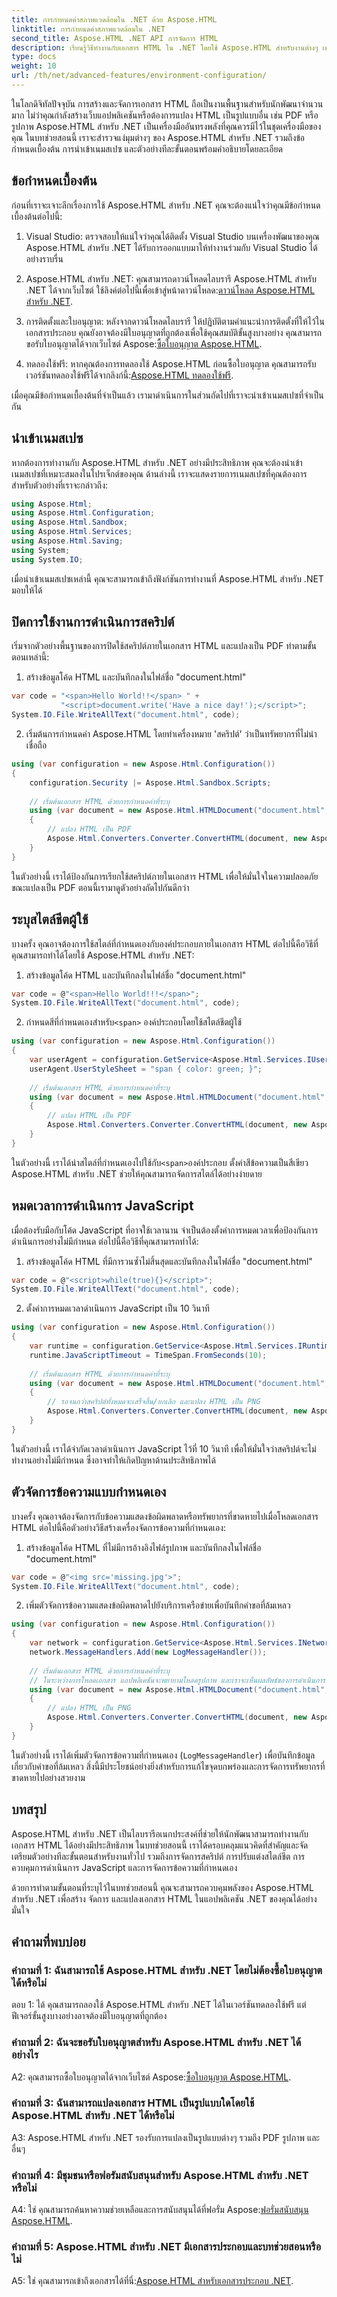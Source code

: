 ```yaml
---
title: การกำหนดค่าสภาพแวดล้อมใน .NET ด้วย Aspose.HTML
linktitle: การกำหนดค่าสภาพแวดล้อมใน .NET
second_title: Aspose.HTML .NET API การจัดการ HTML
description: เรียนรู้วิธีทำงานกับเอกสาร HTML ใน .NET โดยใช้ Aspose.HTML สำหรับงานต่างๆ เช่น การจัดการสคริปต์ สไตล์ที่กำหนดเอง การควบคุมการดำเนินการ JavaScript และอื่นๆ บทช่วยสอนที่ครอบคลุมนี้มีตัวอย่างทีละขั้นตอนและคำถามที่พบบ่อยเพื่อให้คุณเริ่มต้นได้
type: docs
weight: 10
url: /th/net/advanced-features/environment-configuration/
---
```


ในโลกดิจิทัลปัจจุบัน การสร้างและจัดการเอกสาร HTML ถือเป็นงานพื้นฐานสำหรับนักพัฒนาจำนวนมาก ไม่ว่าคุณกำลังสร้างเว็บแอปพลิเคชันหรือต้องการแปลง HTML เป็นรูปแบบอื่น เช่น PDF หรือรูปภาพ Aspose.HTML สำหรับ .NET เป็นเครื่องมืออันทรงพลังที่คุณควรมีไว้ในชุดเครื่องมือของคุณ ในบทช่วยสอนนี้ เราจะสำรวจแง่มุมต่างๆ ของ Aspose.HTML สำหรับ .NET รวมถึงข้อกำหนดเบื้องต้น การนำเข้าเนมสเปซ และตัวอย่างทีละขั้นตอนพร้อมคำอธิบายโดยละเอียด

## ข้อกำหนดเบื้องต้น

ก่อนที่เราจะเจาะลึกเรื่องการใช้ Aspose.HTML สำหรับ .NET คุณจะต้องแน่ใจว่าคุณมีข้อกำหนดเบื้องต้นต่อไปนี้:

1. Visual Studio: ตรวจสอบให้แน่ใจว่าคุณได้ติดตั้ง Visual Studio บนเครื่องพัฒนาของคุณ Aspose.HTML สำหรับ .NET ได้รับการออกแบบมาให้ทำงานร่วมกับ Visual Studio ได้อย่างราบรื่น

2.  Aspose.HTML สำหรับ .NET: คุณสามารถดาวน์โหลดไลบรารี Aspose.HTML สำหรับ .NET ได้จากเว็บไซต์ ใช้ลิงค์ต่อไปนี้เพื่อเข้าสู่หน้าดาวน์โหลด:[ดาวน์โหลด Aspose.HTML สำหรับ .NET](https://releases.aspose.com/html/net/).

3. การติดตั้งและใบอนุญาต: หลังจากดาวน์โหลดไลบรารี ให้ปฏิบัติตามคำแนะนำการติดตั้งที่ให้ไว้ในเอกสารประกอบ คุณยังอาจต้องมีใบอนุญาตที่ถูกต้องเพื่อใช้คุณสมบัติขั้นสูงบางอย่าง คุณสามารถขอรับใบอนุญาตได้จากเว็บไซต์ Aspose:[ซื้อใบอนุญาต Aspose.HTML](https://purchase.aspose.com/buy).

4.  ทดลองใช้ฟรี: หากคุณต้องการทดลองใช้ Aspose.HTML ก่อนซื้อใบอนุญาต คุณสามารถรับเวอร์ชันทดลองใช้ฟรีได้จากลิงก์นี้:[Aspose.HTML ทดลองใช้ฟรี](https://releases.aspose.com/).

เมื่อคุณมีข้อกำหนดเบื้องต้นที่จำเป็นแล้ว เรามาดำเนินการในส่วนถัดไปที่เราจะนำเข้าเนมสเปซที่จำเป็นกัน

## นำเข้าเนมสเปซ

หากต้องการทำงานกับ Aspose.HTML สำหรับ .NET อย่างมีประสิทธิภาพ คุณจะต้องนำเข้าเนมสเปซที่เหมาะสมลงในโปรเจ็กต์ของคุณ ด้านล่างนี้ เราจะแสดงรายการเนมสเปซที่คุณต้องการสำหรับตัวอย่างที่เราจะกล่าวถึง:

```csharp
using Aspose.Html;
using Aspose.Html.Configuration;
using Aspose.Html.Sandbox;
using Aspose.Html.Services;
using Aspose.Html.Saving;
using System;
using System.IO;
```

เมื่อนำเข้าเนมสเปซเหล่านี้ คุณจะสามารถเข้าถึงฟังก์ชันการทำงานที่ Aspose.HTML สำหรับ .NET มอบให้ได้

## ปิดการใช้งานการดำเนินการสคริปต์

เริ่มจากตัวอย่างพื้นฐานของการปิดใช้สคริปต์ภายในเอกสาร HTML และแปลงเป็น PDF ทำตามขั้นตอนเหล่านี้:

1. สร้างข้อมูลโค้ด HTML และบันทึกลงในไฟล์ชื่อ "document.html"

```csharp
var code = "<span>Hello World!!</span> " +
           "<script>document.write('Have a nice day!');</script>";
System.IO.File.WriteAllText("document.html", code);
```

2. เริ่มต้นการกำหนดค่า Aspose.HTML โดยทำเครื่องหมาย 'สคริปต์' ว่าเป็นทรัพยากรที่ไม่น่าเชื่อถือ

```csharp
using (var configuration = new Aspose.Html.Configuration())
{
    configuration.Security |= Aspose.Html.Sandbox.Scripts;
    
    // เริ่มต้นเอกสาร HTML ด้วยการกำหนดค่าที่ระบุ
    using (var document = new Aspose.Html.HTMLDocument("document.html", configuration))
    {
        // แปลง HTML เป็น PDF
        Aspose.Html.Converters.Converter.ConvertHTML(document, new Aspose.Html.Saving.PdfSaveOptions(), "output.pdf");
    }
}
```

ในตัวอย่างนี้ เราได้ป้องกันการเรียกใช้สคริปต์ภายในเอกสาร HTML เพื่อให้มั่นใจในความปลอดภัยขณะแปลงเป็น PDF ตอนนี้เรามาดูตัวอย่างถัดไปกันดีกว่า

## ระบุสไตล์ชีตผู้ใช้

บางครั้ง คุณอาจต้องการใช้สไตล์ที่กำหนดเองกับองค์ประกอบภายในเอกสาร HTML ต่อไปนี้คือวิธีที่คุณสามารถทำได้โดยใช้ Aspose.HTML สำหรับ .NET:

1. สร้างข้อมูลโค้ด HTML และบันทึกลงในไฟล์ชื่อ "document.html"

```csharp
var code = @"<span>Hello World!!!</span>";
System.IO.File.WriteAllText("document.html", code);
```

2.  กำหนดสีที่กำหนดเองสำหรับ`<span>` องค์ประกอบโดยใช้สไตล์ชีตผู้ใช้

```csharp
using (var configuration = new Aspose.Html.Configuration())
{
    var userAgent = configuration.GetService<Aspose.Html.Services.IUserAgentService>();
    userAgent.UserStyleSheet = "span { color: green; }";
    
    // เริ่มต้นเอกสาร HTML ด้วยการกำหนดค่าที่ระบุ
    using (var document = new Aspose.Html.HTMLDocument("document.html", configuration))
    {
        // แปลง HTML เป็น PDF
        Aspose.Html.Converters.Converter.ConvertHTML(document, new Aspose.Html.Saving.PdfSaveOptions(), "output.pdf");
    }
}
```

 ในตัวอย่างนี้ เราได้นำสไตล์ที่กำหนดเองไปใช้กับ`<span>`องค์ประกอบ ตั้งค่าสีข้อความเป็นสีเขียว Aspose.HTML สำหรับ .NET ช่วยให้คุณสามารถจัดการสไตล์ได้อย่างง่ายดาย

## หมดเวลาการดำเนินการ JavaScript

เมื่อต้องรับมือกับโค้ด JavaScript ที่อาจใช้เวลานาน จำเป็นต้องตั้งค่าการหมดเวลาเพื่อป้องกันการดำเนินการอย่างไม่มีกำหนด ต่อไปนี้คือวิธีที่คุณสามารถทำได้:

1. สร้างข้อมูลโค้ด HTML ที่มีการวนซ้ำไม่สิ้นสุดและบันทึกลงในไฟล์ชื่อ "document.html"

```csharp
var code = @"<script>while(true){}</script>";
System.IO.File.WriteAllText("document.html", code);
```

2. ตั้งค่าการหมดเวลาดำเนินการ JavaScript เป็น 10 วินาที

```csharp
using (var configuration = new Aspose.Html.Configuration())
{
    var runtime = configuration.GetService<Aspose.Html.Services.IRuntimeService>();
    runtime.JavaScriptTimeout = TimeSpan.FromSeconds(10);
    
    // เริ่มต้นเอกสาร HTML ด้วยการกำหนดค่าที่ระบุ
    using (var document = new Aspose.Html.HTMLDocument("document.html", configuration))
    {
        // รอจนกว่าสคริปต์ทั้งหมดจะเสร็จสิ้น/ยกเลิก และแปลง HTML เป็น PNG
        Aspose.Html.Converters.Converter.ConvertHTML(document, new Aspose.Html.Saving.ImageSaveOptions(), "output.png");
    }
}
```

ในตัวอย่างนี้ เราได้จำกัดเวลาดำเนินการ JavaScript ไว้ที่ 10 วินาที เพื่อให้มั่นใจว่าสคริปต์จะไม่ทำงานอย่างไม่มีกำหนด ซึ่งอาจทำให้เกิดปัญหาด้านประสิทธิภาพได้

## ตัวจัดการข้อความแบบกำหนดเอง

บางครั้ง คุณอาจต้องจัดการกับข้อความแสดงข้อผิดพลาดหรือทรัพยากรที่ขาดหายไปเมื่อโหลดเอกสาร HTML ต่อไปนี้คือตัวอย่างวิธีสร้างเครื่องจัดการข้อความที่กำหนดเอง:

1. สร้างข้อมูลโค้ด HTML ที่ไม่มีการอ้างอิงไฟล์รูปภาพ และบันทึกลงในไฟล์ชื่อ "document.html"

```csharp
var code = @"<img src='missing.jpg'>";
System.IO.File.WriteAllText("document.html", code);
```

2. เพิ่มตัวจัดการข้อความแสดงข้อผิดพลาดไปยังบริการเครือข่ายเพื่อบันทึกคำขอที่ล้มเหลว

```csharp
using (var configuration = new Aspose.Html.Configuration())
{
    var network = configuration.GetService<Aspose.Html.Services.INetworkService>();
    network.MessageHandlers.Add(new LogMessageHandler());
    
    // เริ่มต้นเอกสาร HTML ด้วยการกำหนดค่าที่ระบุ
    // ในระหว่างการโหลดเอกสาร แอปพลิเคชันจะพยายามโหลดรูปภาพ และเราจะเห็นผลลัพธ์ของการดำเนินการนี้ในคอนโซล
    using (var document = new Aspose.Html.HTMLDocument("document.html", configuration))
    {
        // แปลง HTML เป็น PNG
        Aspose.Html.Converters.Converter.ConvertHTML(document, new Aspose.Html.Saving.ImageSaveOptions(), "output.png");
    }
}
```

ในตัวอย่างนี้ เราได้เพิ่มตัวจัดการข้อความที่กำหนดเอง (`LogMessageHandler`) เพื่อบันทึกข้อมูลเกี่ยวกับคำขอที่ล้มเหลว สิ่งนี้มีประโยชน์อย่างยิ่งสำหรับการแก้ไขจุดบกพร่องและการจัดการทรัพยากรที่ขาดหายไปอย่างสวยงาม

## บทสรุป

Aspose.HTML สำหรับ .NET เป็นไลบรารีอเนกประสงค์ที่ช่วยให้นักพัฒนาสามารถทำงานกับเอกสาร HTML ได้อย่างมีประสิทธิภาพ ในบทช่วยสอนนี้ เราได้ครอบคลุมแนวคิดที่สำคัญและจัดเตรียมตัวอย่างทีละขั้นตอนสำหรับงานทั่วไป รวมถึงการจัดการสคริปต์ การปรับแต่งสไตล์ชีต การควบคุมการดำเนินการ JavaScript และการจัดการข้อความที่กำหนดเอง

ด้วยการทำตามขั้นตอนที่ระบุไว้ในบทช่วยสอนนี้ คุณจะสามารถควบคุมพลังของ Aspose.HTML สำหรับ .NET เพื่อสร้าง จัดการ และแปลงเอกสาร HTML ในแอปพลิเคชัน .NET ของคุณได้อย่างมั่นใจ

## คำถามที่พบบ่อย

### คำถามที่ 1: ฉันสามารถใช้ Aspose.HTML สำหรับ .NET โดยไม่ต้องซื้อใบอนุญาตได้หรือไม่

ตอบ 1: ได้ คุณสามารถลองใช้ Aspose.HTML สำหรับ .NET ได้ในเวอร์ชันทดลองใช้ฟรี แต่ฟีเจอร์ขั้นสูงบางอย่างอาจต้องมีใบอนุญาตที่ถูกต้อง

### คำถามที่ 2: ฉันจะขอรับใบอนุญาตสำหรับ Aspose.HTML สำหรับ .NET ได้อย่างไร

 A2: คุณสามารถซื้อใบอนุญาตได้จากเว็บไซต์ Aspose:[ซื้อใบอนุญาต Aspose.HTML](https://purchase.aspose.com/buy).

### คำถามที่ 3: ฉันสามารถแปลงเอกสาร HTML เป็นรูปแบบใดโดยใช้ Aspose.HTML สำหรับ .NET ได้หรือไม่

A3: Aspose.HTML สำหรับ .NET รองรับการแปลงเป็นรูปแบบต่างๆ รวมถึง PDF รูปภาพ และอื่นๆ

### คำถามที่ 4: มีชุมชนหรือฟอรัมสนับสนุนสำหรับ Aspose.HTML สำหรับ .NET หรือไม่

 A4: ใช่ คุณสามารถค้นหาความช่วยเหลือและการสนับสนุนได้ที่ฟอรั่ม Aspose:[ฟอรั่มสนับสนุน Aspose.HTML](https://forum.aspose.com/).

### คำถามที่ 5: Aspose.HTML สำหรับ .NET มีเอกสารประกอบและบทช่วยสอนหรือไม่

 A5: ใช่ คุณสามารถเข้าถึงเอกสารได้ที่นี่:[Aspose.HTML สำหรับเอกสารประกอบ .NET](https://reference.aspose.com/html/net/).